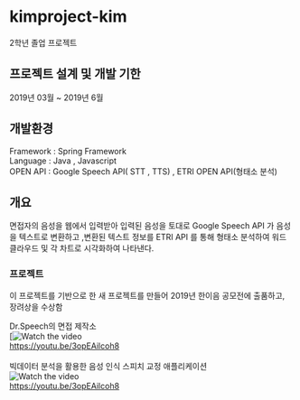 # kimproject-kim
2학년 졸업 프로젝트

## 프로젝트 설계 및 개발 기한 
2019년 03월 ~ 2019년 6월

## 개발환경

Framework : Spring Framework <br>
Language : Java  , Javascript<br>
OPEN API : Google Speech API( STT , TTS) , ETRI OPEN API(형태소 분석) <br>

## 개요 

면접자의 음성을 웹에서 입력받아 입력된 음성을 토대로 Google Speech API 가 음성을 텍스트로 변환하고 ,변환된 텍스트 정보를 ETRI API 를 통해 형태소 분석하여 워드 클라우드 및 각 차트로 시각화하여 나타낸다.

### 프로젝트
이 프로젝트를 기반으로 한 새 프로젝트를 만들어 2019년 한이음 공모전에 출품하고, 장려상을 수상함

Dr.Speech의 면접 제작소<br>
[![Watch the video](https://i.ytimg.com/an_webp/3opEAilcoh8/mqdefault_6s.webp?du=3000&sqp=CKCc4voF&rs=AOn4CLCNu08bxvovfiPuEmNGE81XjdZ__Q)
<br>
https://youtu.be/3opEAilcoh8
<br>
<br>
빅데이터 분석을 활용한 음성 인식 스피치 교정 애플리케이션<br>
![Watch the video](https://i.ytimg.com/an_webp/t0cO5Xgqrc0/mqdefault_6s.webp?du=3000&sqp=CKy44PoF&rs=AOn4CLCWLmYxJ1dsiCM4fMA8EArORVBhMg)
<br>
https://youtu.be/3opEAilcoh8
<br>

